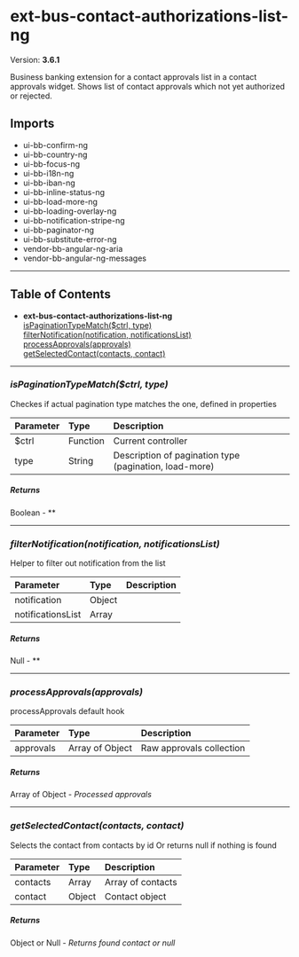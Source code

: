 # ext-bus-contact-authorizations-list-ng


Version: **3.6.1**

Business banking extension for a contact approvals list in a contact approvals widget.
Shows list of contact approvals which not yet authorized or rejected.

## Imports

* ui-bb-confirm-ng
* ui-bb-country-ng
* ui-bb-focus-ng
* ui-bb-i18n-ng
* ui-bb-iban-ng
* ui-bb-inline-status-ng
* ui-bb-load-more-ng
* ui-bb-loading-overlay-ng
* ui-bb-notification-stripe-ng
* ui-bb-paginator-ng
* ui-bb-substitute-error-ng
* vendor-bb-angular-ng-aria
* vendor-bb-angular-ng-messages

---

## Table of Contents
- **ext-bus-contact-authorizations-list-ng**<br/>    <a href="#ext-bus-contact-authorizations-list-ngisPaginationTypeMatch">isPaginationTypeMatch($ctrl, type)</a><br/>    <a href="#ext-bus-contact-authorizations-list-ngfilterNotification">filterNotification(notification, notificationsList)</a><br/>    <a href="#ext-bus-contact-authorizations-list-ngprocessApprovals">processApprovals(approvals)</a><br/>    <a href="#ext-bus-contact-authorizations-list-nggetSelectedContact">getSelectedContact(contacts, contact)</a><br/>

---

### <a name="ext-bus-contact-authorizations-list-ngisPaginationTypeMatch"></a>*isPaginationTypeMatch($ctrl, type)*

Checkes if actual pagination type matches the one, defined in properties

| Parameter | Type | Description |
| :-- | :-- | :-- |
| $ctrl | Function | Current controller |
| type | String | Description of pagination type (pagination, load-more) |

##### Returns

Boolean - **

---

### <a name="ext-bus-contact-authorizations-list-ngfilterNotification"></a>*filterNotification(notification, notificationsList)*

Helper to filter out notification from the list

| Parameter | Type | Description |
| :-- | :-- | :-- |
| notification | Object |  |
| notificationsList | Array |  |

##### Returns

Null - **

---

### <a name="ext-bus-contact-authorizations-list-ngprocessApprovals"></a>*processApprovals(approvals)*

processApprovals default hook

| Parameter | Type | Description |
| :-- | :-- | :-- |
| approvals | Array of Object | Raw approvals collection |

##### Returns

Array of Object - *Processed approvals*

---

### <a name="ext-bus-contact-authorizations-list-nggetSelectedContact"></a>*getSelectedContact(contacts, contact)*

Selects the contact from contacts by id
Or returns null if nothing is found

| Parameter | Type | Description |
| :-- | :-- | :-- |
| contacts | Array | Array of contacts |
| contact | Object | Contact object |

##### Returns

Object or Null - *Returns found contact or null*
